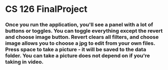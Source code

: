 # CS 126 FinalProject
### Once you run the application, you'll see a panel with a lot of buttons or toggles.  You can toggle everything except the revert and choose image button.  Revert clears all filters, and choose image allows you to choose a jpg to edit from your own files.  Press space to take a picture - it will be saved to the data folder. You can take a picture does not depend on if you're taking in video.
